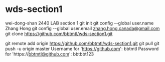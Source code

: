 # wds-section1
wei-dong-shan 2440 LAB section 1
git init
git config --global user.name Zhang Hong
git config --global user.email zhang.hong.canada@gmail.com
git clone https://github.com/bbtmtl/wds-section1.git

git remote add origin https://github.com/bbtmtl/wds-section1.git
git pull 
git push -u origin master
  Username for 'https://github.com': bbtmtl
  Password for 'https://bbtmtl@github.com': bbtbbt123

